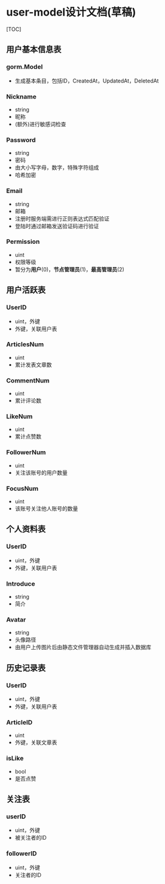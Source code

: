 # user-model设计文档(草稿)

[TOC]



## 用户基本信息表

### gorm.Model  

- 生成基本条目，包括ID，CreatedAt，UpdatedAt，DeletedAt

### Nickname

- string
- 昵称
- (额外)进行敏感词检查

### Password

- string
- 密码
- 由大小写字母，数字，特殊字符组成
- 哈希加密

### Email

- string
- 邮箱
- 注册时服务端需进行正则表达式匹配验证
- 登陆时通过邮箱发送验证码进行验证

### Permission

- uint
- 权限等级
- 暂分为**用户**(0)，**节点管理员**(1)，**最高管理员**(2)

## 用户活跃表

### UserID

- uint，外键
- 外键，关联用户表

### ArticlesNum 

- uint
- 累计发表文章数

### CommentNum

- uint
- 累计评论数

### LikeNum

- uint
- 累计点赞数

### FollowerNum

- uint
- 关注该账号的用户数量

### FocusNum

- uint
- 该账号关注他人账号的数量



## 个人资料表

### UserID

- uint，外键
- 外键，关联用户表

### Introduce

- string
- 简介

### Avatar

- string
- 头像路径
- 由用户上传图片后由静态文件管理器自动生成并插入数据库



## 历史记录表

### UserID

- uint，外键
- 外键，关联用户表

### ArticleID

- uint
- 外键，关联文章表

### isLike

- bool
- 是否点赞



## 关注表

### userID

- uint，外键
- 被关注者的ID

### followerID

- uint，外键
- 关注者的ID



